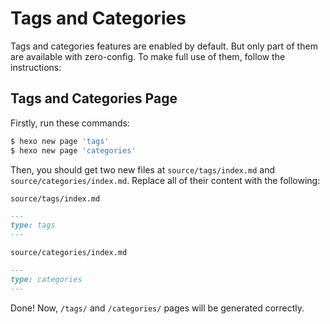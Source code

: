 # Tags and Categories

Tags and categories features are enabled by default. But only part of them are available with zero-config. To make full use of them, follow the instructions:

## Tags and Categories Page

Firstly, run these commands:

```sh
$ hexo new page 'tags'
$ hexo new page 'categories'
```

Then, you should get two new files at `source/tags/index.md` and `source/categories/index.md`. Replace all of their content with the following:

`source/tags/index.md`

```markdown
---
type: tags
---
```

`source/categories/index.md`

```markdown
---
type: categories
---
```

Done! Now, `/tags/` and `/categories/` pages will be generated correctly.
